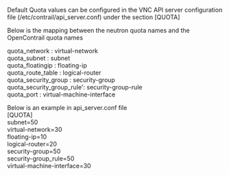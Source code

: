 Default Quota values can be configured in the VNC API server configuration file (/etc/contrail/api_server.conf) under the section [QUOTA]

Below is the mapping between the neutron quota names and the OpenContrail quota names  

quota_network : virtual-network  
quota_subnet : subnet  
quota_floatingip : floating-ip  
quota_route_table : logical-router  
quota_security_group : security-group  
quota_security_group_rule': security-group-rule  
quota_port : virtual-machine-interface  
  
Below is an example in api_server.conf file  
[QUOTA]  
subnet=50  
virtual-network=30  
floating-ip=10  
logical-router=20  
security-group=50  
security-group_rule=50  
virtual-machine-interface=30  
  